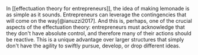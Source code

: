 In [[effectuation theory for entrepreneurs]], the idea of making lemonade is as simple as it sounds. Entrepreneurs can leverage the contingencies that will come on the way[@ianuzzi2017]. And this is, perhaps, one of the crucial aspects of the effectuation theory: entrepreneurs must acknowledge that they don't have absolute control, and therefore many of their actions should be reactive. This is a unique advantage over larger structures that simply don't have the agility to swiftly pursue, develop, or drop different ideas. 